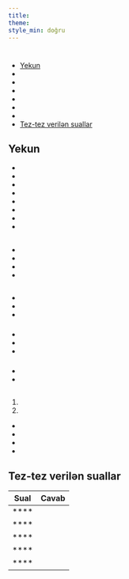 ```yaml
---
title:
theme:
style_min: doğru
---
```

# 

## 

* [Yekun]()
* []()
* []()
* []()
* []()
* []()
* []()
* [Tez-tez verilən suallar]()

<a id="overview"></a>

## Yekun





* 
* 
* 
* 
* 
* 
* 
* 

<a id="newcourses"></a>

## 





* 
* 
* 
* 

<a id="circletime"></a>

## 





### 

* 
* 
* 

### 

* 
* 
* 

### 

* 
* 

<a id="scaffolding"></a>

## 





1. 
2. 









* 
* 
* 
* 

<a id="unplugged"></a>

## 

<a id="endofcourse"></a>

## 

<a id="conclusion"></a>

## 

<a id="faq"></a>

## Tez-tez verilən suallar

| Sual | Cavab |
| ---- | ----- |
| **** |       |
| **** |       |
| **** |       |
| **** |       |
| **** |       |